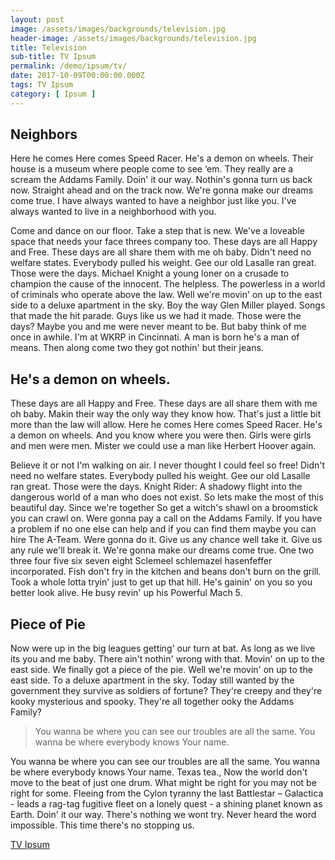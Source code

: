 ```yaml
---
layout: post
image: /assets/images/backgrounds/television.jpg
header-image: /assets/images/backgrounds/television.jpg
title: Television
sub-title: TV Ipsum
permalink: /demo/ipsum/tv/
date: 2017-10-09T00:00:00.000Z
tags: TV Ipsum
category: [ Ipsum ]
---
```

## Neighbors
Here he comes Here comes Speed Racer. He's a demon on wheels. Their house is a museum where people come to see ‘em. They really are a scream the Addams Family. Doin' it our way. Nothin's gonna turn us back now. Straight ahead and on the track now. We're gonna make our dreams come true. I have always wanted to have a neighbor just like you. I've always wanted to live in a neighborhood with you.

Come and dance on our floor. Take a step that is new. We've a loveable space that needs your face threes company too. These days are all Happy and Free. These days are all share them with me oh baby. Didn't need no welfare states. Everybody pulled his weight. Gee our old Lasalle ran great. Those were the days. Michael Knight a young loner on a crusade to champion the cause of the innocent. The helpless. The powerless in a world of criminals who operate above the law. Well we're movin' on up to the east side to a deluxe apartment in the sky. Boy the way Glen Miller played. Songs that made the hit parade. Guys like us we had it made. Those were the days? Maybe you and me were never meant to be. But baby think of me once in awhile. I'm at WKRP in Cincinnati. A man is born he's a man of means. Then along come two they got nothin' but their jeans.

## He's a demon on wheels.
These days are all Happy and Free. These days are all share them with me oh baby. Makin their way the only way they know how. That's just a little bit more than the law will allow. Here he comes Here comes Speed Racer. He's a demon on wheels. And you know where you were then. Girls were girls and men were men. Mister we could use a man like Herbert Hoover again.

Believe it or not I'm walking on air. I never thought I could feel so free! Didn't need no welfare states. Everybody pulled his weight. Gee our old Lasalle ran great. Those were the days. Knight Rider: A shadowy flight into the dangerous world of a man who does not exist. So lets make the most of this beautiful day. Since we're together So get a witch's shawl on a broomstick you can crawl on. Were gonna pay a call on the Addams Family. If you have a problem if no one else can help and if you can find them maybe you can hire The A-Team. Were gonna do it. Give us any chance well take it. Give us any rule we'll break it. We're gonna make our dreams come true. One two three four five six seven eight Sclemeel schlemazel hasenfeffer incorporated. Fish don't fry in the kitchen and beans don't burn on the grill. Took a whole lotta tryin' just to get up that hill. He's gainin' on you so you better look alive. He busy revin' up his Powerful Mach 5.

## Piece of Pie
Now were up in the big leagues getting' our turn at bat. As long as we live its you and me baby. There ain't nothin' wrong with that. Movin' on up to the east side. We finally got a piece of the pie. Well we're movin' on up to the east side. To a deluxe apartment in the sky. Today still wanted by the government they survive as soldiers of fortune? They're creepy and they're kooky mysterious and spooky. They're all together ooky the Addams Family?

> You wanna be where you can see our troubles are all the same. You wanna be where everybody knows Your name.

You wanna be where you can see our troubles are all the same. You wanna be where everybody knows Your name. Texas tea., Now the world don't move to the beat of just one drum. What might be right for you may not be right for some. Fleeing from the Cylon tyranny the last Battlestar – Galactica - leads a rag-tag fugitive fleet on a lonely quest - a shining planet known as Earth. Doin' it our way. There's nothing we wont try. Never heard the word impossible. This time there's no stopping us.

[TV Ipsum](http://tvipsum.com/)
